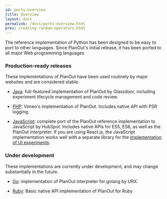 ```yaml
---
id: ports-overview
title: Overview
layout: docs
permalink: /docs/ports-overview.html
prev: creating-random-operators.html
---
```


The reference implementation of Python has been designed to be easy to port to
other languages.  Since PlanOut's initial release, it has been ported to all
major Web programming languages

### Production-ready releases
These implementations of PlanOut have been used routinely by major websites and
are considered stable.

  * [Java](https://github.com/Glassdoor/planout4j): full-featured implementation of PlanOut by Glassdoor,
 including experiment lifecycle management and code review.

  * [PHP](https://github.com/vimeo/ABLincoln): Vimeo's implementation of PlanOut. Includes native API with PSR logging.

  * [JavaScript](https://github.com/HubSpot/PlanOut.js): complete port of the PlanOut reference implementation to JavaScript by HubSpot. Includes native APIs for ES5, ES6, as well as the PlanOut interpreter. If you are using React.js, the JavaScript implementation works well with a separate library for the [implementation of UI experiments](https://github.com/HubSpot/react-experiments).


### Under development
These implementations are currently under development, and may change
substantially in the future.

  * [Go](https://github.com/biased-unit/planout-golang): implementation of PlanOut interpreter for golang by URX.

  * [Ruby](https://github.com/facebook/planout/tree/master/alpha/ruby): Basic native API implementation of PlanOut for Ruby

